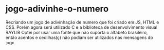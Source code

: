# jogo-adivinhe-o-numero
Recriando um jogo de adivinhação de numero que foi criado em JS, HTML e CSS. Porém agora será utilizado C e a biblioteca de desenvolvimento visual RAYLIB
Optei por usar uma fonte que não suporta o alfabeto brasileiro, então acentos  e cedilhas(ç) não podiam ser utilizados nas mensagens do jogo
